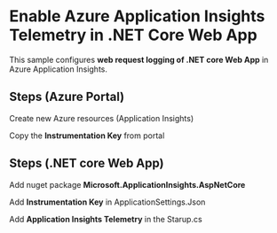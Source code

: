 # Enable Azure Application Insights Telemetry in .NET Core Web App

This sample configures **web request logging of .NET core Web App** in Azure Application Insights.

## Steps (Azure Portal)
Create new Azure resources (Application Insights)

Copy the **Instrumentation Key** from portal 

## Steps (.NET core Web App)
Add nuget package **Microsoft.ApplicationInsights.AspNetCore**

Add **Instrumentation Key** in ApplicationSettings.Json

Add **Application Insights Telemetry** in the Starup.cs
